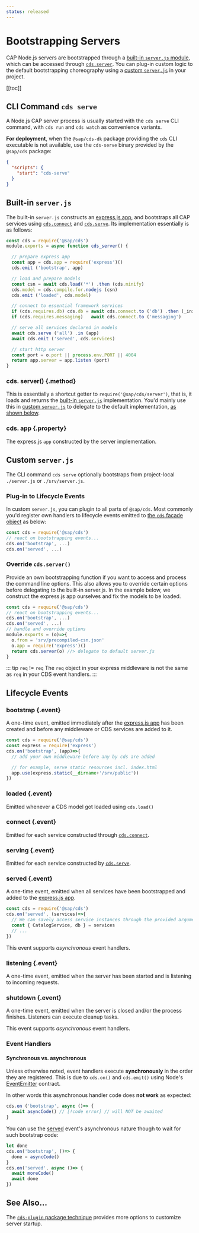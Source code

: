 ```yaml
---
status: released
---
```




# Bootstrapping Servers





CAP Node.js servers are bootstrapped through a [built-in `server.js` module](#built-in-server-js), which can be accessed through [`cds.server`](#cds-server). You can plug-in custom logic to the default bootstrapping choreography using a [custom `server.js`](#custom-server-js) in your project.



[[toc]]



## CLI Command `cds serve`

A Node.js CAP server process is usually started with the `cds serve` CLI command,
with `cds run` and `cds watch` as convenience variants.

**For deployment**, when the `@sap/cds-dk` package providing the `cds` CLI executable is not available, use the `cds-serve` binary provided by the `@sap/cds` package:

```json
{
  "scripts": {
    "start": "cds-serve"
  }
}
```







##  Built-in `server.js`

The built-in `server.js` constructs an [express.js app](cds-facade#cds-app), and bootstraps all CAP services using [`cds.connect`](cds-connect) and [`cds.serve`](cds-serve).
Its implementation essentially is as follows:

```js
const cds = require('@sap/cds')
module.exports = async function cds_server() {

  // prepare express app
  const app = cds.app = require('express')()
  cds.emit ('bootstrap', app)

  // load and prepare models
  const csn = await cds.load('*') .then (cds.minify)
  cds.model = cds.compile.for.nodejs (csn)
  cds.emit ('loaded', cds.model)

  // connect to essential framework services
  if (cds.requires.db) cds.db = await cds.connect.to ('db') .then (_init)
  if (cds.requires.messaging)   await cds.connect.to ('messaging')

  // serve all services declared in models
  await cds.serve ('all') .in (app)
  await cds.emit ('served', cds.services)

  // start http server
  const port = o.port || process.env.PORT || 4004
  return app.server = app.listen (port)
}
```



### cds. server() {.method}

This is essentially a shortcut getter to `require('@sap/cds/server')`, that is, it loads and returns
the [built-in `server.js`](#built-in-server-js) implementation.
You'd mainly use this in [custom `server.js`](#custom-server-js) to delegate to the default implementation, [as shown below](#override-cds-server).



### cds. app {.property}

The express.js `app` constructed by the server implementation.



##   Custom `server.js`

The CLI command `cds serve` optionally bootstraps from project-local `./server.js` or  `./srv/server.js`.

### Plug-in to Lifecycle Events

In custom `server.js`, you can plugin to all parts of `@sap/cds`.  Most commonly you'd register own handlers to lifecycle events emitted to [the `cds` facade object](cds-facade) as below:

```js
const cds = require('@sap/cds')
// react on bootstrapping events...
cds.on('bootstrap', ...)
cds.on('served', ...)
```

### Override `cds.server()`

Provide an own bootstrapping function if you want to access and process the command line options.
This also allows you to override certain options before delegating to the built-in server.js.
In the example below, we construct the express.js app ourselves and fix the models to be loaded.

```js
const cds = require('@sap/cds')
// react on bootstrapping events...
cds.on('bootstrap', ...)
cds.on('served', ...)
// handle and override options
module.exports = (o)=>{
  o.from = 'srv/precompiled-csn.json'
  o.app = require('express')()
  return cds.server(o) //> delegate to default server.js
}
```

::: tip `req` != `req`
The `req` object in your express middleware is not the same as `req` in your CDS event handlers.
:::



## Lifecycle Events

### bootstrap {.event}

A one-time event, emitted immediately after the [express.js app](cds-facade#cds-app)
has been created and before any middleware or CDS services are added to it.

```js
const cds = require('@sap/cds')
const express = require('express')
cds.on('bootstrap', (app)=>{
  // add your own middleware before any by cds are added

  // for example, serve static resources incl. index.html
  app.use(express.static(__dirname+'/srv/public'))
})
```


### loaded {.event}

Emitted whenever a CDS model got loaded using `cds.load()`



### connect {.event}

Emitted for each service constructed through [`cds.connect`](cds-connect).



### serving {.event}

Emitted for each service constructed by [`cds.serve`](cds-serve).



### served {.event}

A one-time event, emitted when all services have been bootstrapped and added to the [express.js app](cds-facade#cds-app).

```js
const cds = require('@sap/cds')
cds.on('served', (services)=>{
  // We can savely access service instances through the provided argument:
  const { CatalogService, db } = services
  // ...
})
```

This event supports _asynchronous_ event handlers.


### listening {.event}

A one-time event, emitted when the server has been started and is listening to incoming requests.



### shutdown {.event}

A one-time event, emitted when the server is closed and/or the process finishes.  Listeners can execute cleanup tasks.

This event supports _asynchronous_ event handlers.


### Event Handlers

#### Synchronous vs. asynchronous

Unless otherwise noted, event handlers execute **synchronously** in the order they are registered.
This is due to `cds.on()` and `cds.emit()` using Node's [EventEmitter](https://nodejs.org/api/events.html#asynchronous-vs-synchronous) contract.

In other words this asynchronous handler code does **not work** as expected:

```js
cds.on ('bootstrap', async ()=> {
  await asyncCode() // [!code error] // will NOT be awaited
}
```

You can use the [served](#served) event's asynchronous nature though to wait for such bootstrap code:

```js
let done
cds.on('bootstrap', ()=> {
  done = asyncCode()
}
cds.on('served', async ()=> {
  await moreCode()
  await done
})
```


## See Also...

The [`cds-plugin` package technique](cds-plugins) provides more options to customize server startup.